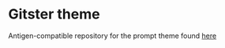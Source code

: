 # Gitster theme

Antigen-compatible repository for the prompt theme found [here](https://github.com/shashankmehta/dotfiles/blob/master/thesetup/zsh/.oh-my-zsh/custom/themes/gitster.zsh-theme)
